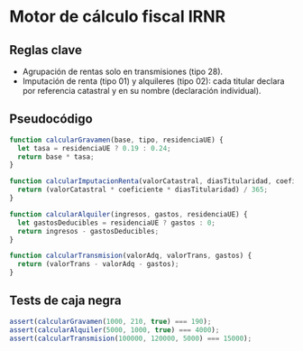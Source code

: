 # Motor de cálculo fiscal IRNR

## Reglas clave
- Agrupación de rentas solo en transmisiones (tipo 28).
- Imputación de renta (tipo 01) y alquileres (tipo 02): cada titular declara por referencia catastral y en su nombre (declaración individual).

## Pseudocódigo

```js
function calcularGravamen(base, tipo, residenciaUE) {
  let tasa = residenciaUE ? 0.19 : 0.24;
  return base * tasa;
}

function calcularImputacionRenta(valorCatastral, diasTitularidad, coeficiente) {
  return (valorCatastral * coeficiente * diasTitularidad) / 365;
}

function calcularAlquiler(ingresos, gastos, residenciaUE) {
  let gastosDeducibles = residenciaUE ? gastos : 0;
  return ingresos - gastosDeducibles;
}

function calcularTransmision(valorAdq, valorTrans, gastos) {
  return (valorTrans - valorAdq - gastos);
}
```

## Tests de caja negra

```js
assert(calcularGravamen(1000, 210, true) === 190);
assert(calcularAlquiler(5000, 1000, true) === 4000);
assert(calcularTransmision(100000, 120000, 5000) === 15000);
```
